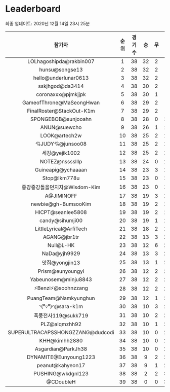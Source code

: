 # Leaderboard
최종 업데이트: 2020년 12월 14일 23시 25분




| 참가자 | 순위 | 경기수 | 승 | 무 | 패 | 승점 |
|:---:|:---:|:---:|:---:|:---:|:---:|:---:|
| LOLhagoshipda@rakbin007 | 1 | 38 | 32 | 2 | 4 | 98 |
| hunsu@songse13 | 2 | 38 | 32 | 2 | 4 | 98 |
| hello@underlunar0613 | 3 | 38 | 32 | 2 | 4 | 98 |
| sskjhgod@da3414 | 4 | 38 | 30 | 2 | 6 | 92 |
| coronaxxx@pjmkjjpk | 5 | 38 | 30 | 1 | 7 | 91 |
| GameofThrone@MaSeongHwan | 6 | 38 | 29 | 2 | 7 | 89 |
| FinalRoster@StackOut-K1m | 7 | 38 | 29 | 2 | 7 | 89 |
| SPONGEBOB@sunjooahn | 8 | 38 | 28 | 0 | 10 | 84 |
| ANUN@suewcho | 9 | 38 | 26 | 1 | 11 | 79 |
| LOOK@artech2w | 10 | 38 | 25 | 2 | 11 | 77 |
| 💘JUDY💘@junsoo08 | 11 | 38 | 25 | 2 | 11 | 77 |
| 세깅@yejik1002 | 12 | 38 | 25 | 2 | 11 | 77 |
| NOTEZ@nsssslllp | 13 | 38 | 24 | 0 | 14 | 72 |
| Guineapig@ychaaaan | 14 | 38 | 23 | 3 | 12 | 72 |
| Stop@lkm778u | 15 | 38 | 23 | 0 | 15 | 69 |
| 종강종강돌을던지자@Wisdom-Kim | 16 | 38 | 23 | 0 | 15 | 69 |
| A@JIMINOFF | 17 | 38 | 19 | 3 | 16 | 60 |
| newbie@gh-BumsooKim | 18 | 38 | 19 | 2 | 17 | 59 |
| HICPT@seanlee5808 | 19 | 38 | 19 | 2 | 17 | 59 |
| candy@sihumji00 | 20 | 38 | 19 | 1 | 18 | 58 |
| LittleLyrical@ArfiTech | 21 | 38 | 18 | 2 | 18 | 56 |
| AGANG@jbr1tr | 22 | 38 | 13 | 3 | 22 | 42 |
| Null@L-HK | 23 | 38 | 12 | 6 | 20 | 42 |
| NaDa@yjh9929 | 24 | 38 | 13 | 3 | 22 | 42 |
| 맛집@yongjin13 | 25 | 38 | 13 | 1 | 24 | 40 |
| Prism@eunyoungyi | 26 | 38 | 12 | 2 | 24 | 38 |
| Yabeunosem@minju8843 | 27 | 38 | 12 | 2 | 24 | 38 |
| ⚡Benzi⚡@soohnzzang | 28 | 38 | 12 | 2 | 24 | 38 |
| PuangTeam@Namkyunghun | 29 | 38 | 12 | 1 | 25 | 37 |
| ◝(⁰▿⁰)◜@sara-k1m | 30 | 38 | 10 | 3 | 25 | 33 |
| 폭풍전사119@sukk719 | 31 | 38 | 10 | 2 | 26 | 32 |
| PLZ@alqmzhh92 | 32 | 38 | 10 | 1 | 27 | 31 |
| SUPERULTRACAPSSHONGZZANG@dudcodi | 33 | 38 | 10 | 0 | 28 | 30 |
| KHH@kimhh2880 | 34 | 38 | 10 | 0 | 28 | 30 |
| Asgardian@ParkJh38 | 35 | 38 | 10 | 0 | 28 | 30 |
| DYNAMITE@Eunyoung1223 | 36 | 38 | 9 | 2 | 27 | 29 |
| peanut@kahyeon17 | 37 | 38 | 9 | 1 | 28 | 28 |
| PUSHING@wkdgnl123 | 38 | 38 | 2 | 2 | 34 | 8 |
| @CDoubleH | 39 | 38 | 0 | 0 | 38 | 0 |